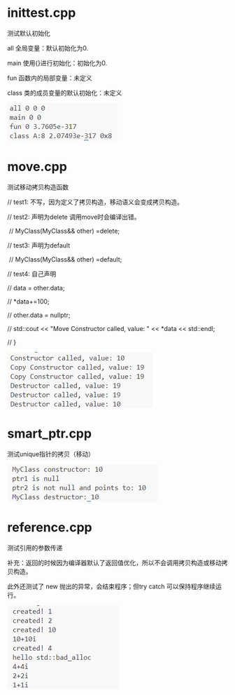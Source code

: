# inittest.cpp

测试默认初始化

all		 全局变量：默认初始化为0.

main	使用{}进行初始化：初始化为0.

fun	   函数内的局部变量：未定义

class	类的成员变量的默认初始化：未定义

![image-20250316145629385](readme.assets/image-20250316145629385.png)





# move.cpp

测试移动拷贝构造函数

// test1:  不写，因为定义了拷贝构造，移动语义会变成拷贝构造。

// test2: 声明为delete   调用move时会编译出错。

​	// MyClass(MyClass&& other) =delete;   

// test3: 声明为default

​	// MyClass(MyClass&& other) =default;   

// test4: 自己声明

  //   data = other.data;

  //   *data+=100;

  //   other.data = nullptr;

  //   std::cout << "Move Constructor called, value: " << *data << std::endl;

  // }

![image-20250316145926240](readme.assets/image-20250316145926240.png)



# smart_ptr.cpp

测试unique指针的拷贝（移动）

![image-20250316150427510](readme.assets/image-20250316150427510.png)



# reference.cpp

测试引用的参数传递

补充：返回的时候因为编译器默认了返回值优化，所以不会调用拷贝构造或移动拷贝构造。



此外还测试了 new 抛出的异常，会结束程序；但try catch 可以保持程序继续运行。

![image-20250316150733903](readme.assets/image-20250316150733903.png)

